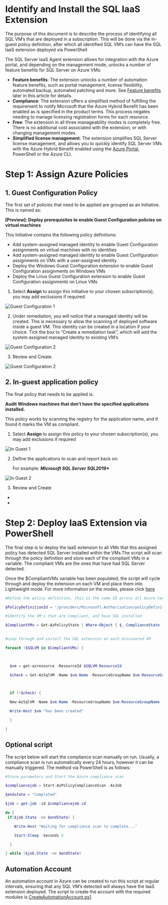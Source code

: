 
# Identify and Install the SQL IaaS Extension

 

The purpose of this document is to describe the process of identifying all SQL VM’s that are deployed in a subscription. This will be done via the in-guest policy definition, after which all identified SQL VM’s can have the SQL IaaS extension deployed via PowerShell

The SQL Server IaaS Agent extension allows for integration with the Azure portal, and depending on the management mode, unlocks a number of feature benefits for SQL Server on Azure VMs:

- **Feature benefits**: The extension unlocks a number of automation feature benefits, such as portal management, license flexibility, automated backup, automated patching and more. See [Feature benefits](https://docs.microsoft.com/en-us/azure/azure-sql/virtual-machines/windows/sql-server-iaas-agent-extension-automate-management?tabs=azure-powershell#feature-benefits) later in this article for details.
- **Compliance**: The extension offers a simplified method of fulfilling the requirement to notify Microsoft that the Azure Hybrid Benefit has been enabled as is specified in the product terms. This process negates needing to manage licensing registration forms for each resource.
- **Free**: The extension in all three manageability modes is completely free. There is no additional cost associated with the extension, or with changing management modes.
- **Simplified license management**: The extension simplifies SQL Server license management, and allows you to quickly identify SQL Server VMs with the Azure Hybrid Benefit enabled using the [Azure Portal](https://docs.microsoft.com/en-us/azure/azure-sql/virtual-machines/windows/manage-sql-vm-portal), PowerShell or the Azure CLI.

 



 

# Step 1: Assign Azure Policies

 

## 1.   Guest Configuration Policy

The first set of policies that need to be applied are grouped as an Initiative. This is named as:

**[Preview]: Deploy prerequisites to enable Guest Configuration policies on virtual machines**

This Initiative contains the following policy definitions:

- Add system-assigned managed identity to enable Guest Configuration assignments on virtual machines with no identities
- Add system-assigned managed identity to enable Guest Configuration assignments on VMs with a user-assigned identity
- Deploy the Windows Guest Configuration extension to enable Guest Configuration assignments on Windows VMs
- Deploy the Linux Guest Configuration extension to enable Guest Configuration assignments on Linux VMs

 

 
 

1. Select **Assign** to assign this initiative to your chosen subscription(s), you may add exclusions if required.

![Guest Configuration 1](https://github.com/shaunjacob/sql-iaas-extension/blob/main/Images/Guest%20Config%201.png)


2. Under remediation, you will notice that a managed identity will be created. This is necessary to allow the scanning of deployed software inside a guest VM. This identity can be created in a location if your choice. Tick the box to “Create a remediation task”, which will add the system assigned managed identity to existing VM’s

![Guest Configuration 2](https://github.com/shaunjacob/sql-iaas-extension/blob/main/Images/Guest%20Config%202.png)


3. Review and Create.

![Guest Configuration 2](https://github.com/shaunjacob/sql-iaas-extension/blob/main/Images/Guest%20Config%203.png)

 

## 2.   In-guest application policy

 
The final policy that needs to be applied is:

**Audit Windows machines that don’t have the specified applications installed.**

This policy works by scanning the registry for the application name, and if found it marks the VM as compliant.

1. Select **Assign** to assign this policy to your chosen subscription(s), you may add exclusions if required

![In Guest 1](https://github.com/shaunjacob/sql-iaas-extension/blob/main/Images/In%20Guest%20Policy%201.png)


2. Define the applications to scan and report back on: 

   For example: ***Microsoft SQL Server SQL2019\****

 
![In Guest 2](https://github.com/shaunjacob/sql-iaas-extension/blob/main/Images/In%20Guest%20Policy%202.png)


3. Review and Create



 -
 -
 
 
 

# Step 2: Deploy IaaS Extension via PowerShell



The final step is to deploy the IaaS extension to all VMs that this assigned policy has detected SQL Server installed within the VMs.The script will scan through the policy definition and store each of the compliant VMs in a variable. The compliant VMs are the ones that have had SQL Server detected.

Once the $CompliantVMs variable has been populated, the script will cycle through and deploy the extension on each VM and place them into Lightweight mode. For more information on the modes, please click [here](https://docs.microsoft.com/en-us/azure/azure-sql/virtual-machines/windows/sql-server-iaas-agent-extension-automate-management?tabs=azure-powershell#management-modes)

 
```powershell
#Define the policy definition, this is the same ID across all Azure tenants

$PolicyDefinitionId = '/providers/Microsoft.Authorization/policyDefinitions/ebb67efd-3c46-49b0-adfe-5599eb944998'

#Identify the VM's that are Compliant, and have SQL installed

$CompliantVMs = Get-AzPolicyState | Where-Object { $_.ComplianceState -eq "Compliant" -and $_.PolicyDefinitionId -eq "$PolicyDefinitionId" }

 
#Loop through and install the SQL extension on each discovered VM

foreach ($SQLVM in $CompliantVMs) {

 

  $vm = get-azresource -ResourceId $SQLVM.ResourceId

  $check = Get-AzSqlVM -Name $vm.Name -ResourceGroupName $vm.ResourceGroupName -ErrorVariable notPresent -ErrorAction SilentlyContinue

 

  if (!$check) {

  New-AzSqlVM -Name $vm.Name -ResourceGroupName $vm.ResourceGroupName -Location $vm.Location -LicenseType AHUB -SqlManagementType LightWeight

  Write-Host $vm "has been created"

  }

} 

``` 

 

## Optional script

The script below will start the compliance scan manually on run. Usually, a compliance scan is run automatically every 24 hours, however it can be manually triggered. The method via PowerShell is as follows:



```powershell
#Store parameters and Start the Azure compliance scan

$compliancejob = Start-AzPolicyComplianceScan -AsJob

$endstate = "Completed"

$job = get-job -id $compliancejob.id

do {
 if($job.State -ne $endState) {

    Write-Host "Waiting for compliance scan to complete..."

    Start-Sleep -Seconds 5

  }             

} while ($job.State -ne $endState) 
```

 

## Automation Account

 

An automation account in Azure can be created to run this script at regular intervals, ensuring that any SQL VM’s detected will always have the IaaS extension deployed. The script to create the account with the required modules is [CreateAutomationAccount.ps1](https://raw.githubusercontent.com/shaunjacob/sql-iaas-extension/main/CreateAutomationAccount.ps1)

